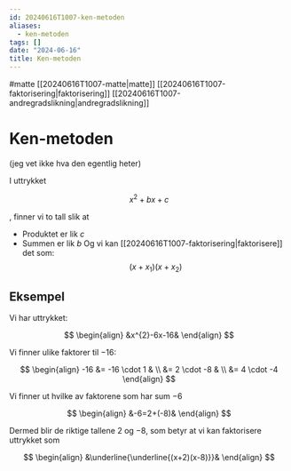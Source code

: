 ```yaml
---
id: 20240616T1007-ken-metoden
aliases:
  - ken-metoden
tags: []
date: "2024-06-16"
title: Ken-metoden
---
```


#matte [[20240616T1007-matte|matte]] [[20240616T1007-faktorisering|faktorisering]] [[20240616T1007-andregradslikning|andregradslikning]]

# Ken-metoden

(jeg vet ikke hva den egentlig heter)

I uttrykket

$$
x^{2}+bx+c
$$

, finner vi to tall slik at

- Produktet er lik $c$
- Summen er lik $b$
  Og vi kan [[20240616T1007-faktorisering|faktorisere]] det som:
  $$
  (x+x_{1})(x+x_{2})
  $$

## Eksempel

Vi har uttrykket:

$$
\begin{align}
&x^{2}-6x-16&
\end{align}
$$

Vi finner ulike faktorer til $-16$:

$$
\begin{align}
-16 &= -16 \cdot 1 & \\
    &= 2 \cdot -8 & \\
    &= 4 \cdot -4
\end{align}
$$

Vi finner ut hvilke av faktorene som har sum $-6$

$$
\begin{align}
&-6=2+(-8)&
\end{align}
$$

Dermed blir de riktige tallene $2$ og $-8$, som betyr at vi kan faktorisere uttrykket som

$$
\begin{align}
&\underline{\underline{(x+2)(x-8)}}&
\end{align}
$$
